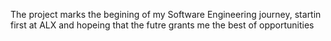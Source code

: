 The project marks the begining of my Software Engineering journey, startin first at ALX and hopeing that the futre grants me the best of opportunities
